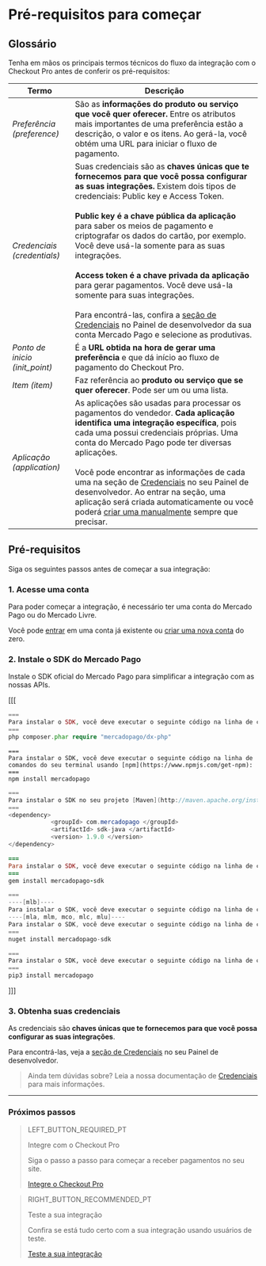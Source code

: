 # Pré-requisitos para começar

## Glossário

Tenha em mãos os principais termos técnicos do fluxo da integração com o Checkout Pro antes de conferir os pré-requisitos:

| Termo | Descrição |
| --- | --- |
| _Preferência (preference)_ | São as **informações do produto ou serviço que você quer oferecer.** Entre os atributos mais importantes de uma preferência estão a descrição, o valor e os itens. Ao gerá-la, você obtém uma URL para iniciar o fluxo de pagamento. |
| _Credenciais (credentials)_ | Suas credenciais são as **chaves únicas que te fornecemos para que você possa configurar as suas integrações.** Existem dois tipos de credenciais: Public key e Access Token. <br/><br/>**Public key é a chave pública da aplicação** para saber os meios de pagamento e criptografar os dados do cartão, por exemplo. Você deve usá-la somente para as suas integrações.<br/><br/>**Access token é a chave privada da aplicação** para gerar pagamentos. Você deve usá-la somente para suas integrações.<br/><br/>Para encontrá-las, confira a [seção de Credenciais]([FAKER][CREDENTIALS][URL]) no Painel de desenvolvedor da sua conta Mercado Pago e selecione as produtivas. |
| _Ponto de inicio (init_point)_ | É a **URL obtida na hora de gerar uma preferência** e que dá início ao fluxo de pagamento do Checkout Pro. |
| _Item (item)_ | Faz referência ao **produto ou serviço que se quer oferecer**. Pode ser um ou uma lista. |
| _Aplicação (application)_ | As aplicações são usadas para processar os pagamentos do vendedor. **Cada aplicação identifica uma integração específica**, pois cada uma possui credenciais próprias. Uma conta do Mercado Pago pode ter diversas aplicações.<br/><br/>Você pode encontrar as informações de cada uma na seção de [Credenciais]([FAKER][CREDENTIALS][URL]) no seu Painel de desenvolvedor. Ao entrar na seção, uma aplicação será criada automaticamente ou você poderá [criar uma manualmente](https://applications.mercadopago.com) sempre que precisar. |

## Pré-requisitos

Siga os seguintes passos antes de começar a sua integração:

### 1. Acesse uma conta
Para poder começar a integração, é necessário ter uma conta do Mercado Pago ou do Mercado Livre.

Você pode [entrar](https://www.mercadolibre.com/jms/[FAKER][GLOBALIZE][SITE_ID]/lgz/login?platform_id=mp&go=https://www.mercadopago[FAKER][URL][DOMAIN]/developers/pt/guides/online-payments/checkout-pro/previous-requirements) em uma conta já existente ou [criar uma nova conta](https://www.mercadopago[FAKER][URL][DOMAIN]) do zero.

### 2. Instale o SDK do Mercado Pago
Instale o SDK oficial do Mercado Pago para simplificar a integração com as nossas APIs.

[[[
```php
===
Para instalar o SDK, você deve executar o seguinte código na linha de comandos do seu terminal usando o [Composer](https://getcomposer.org/download):
===
php composer.phar require "mercadopago/dx-php"
```
```node
===
Para instalar o SDK, você deve executar o seguinte código na linha de comandos do seu terminal usando [npm](https://www.npmjs.com/get-npm):
===
npm install mercadopago
```
```java
===
Para instalar o SDK no seu projeto [Maven](http://maven.apache.org/install.html), você deve adicionar a seguinte dependência ao seu arquivo <code>pom.xml</code> e executar o código <code>maven install</code> na linha de comandos do seu terminal:
===
<dependency>
            <groupId> com.mercadopago </groupId>
            <artifactId> sdk-java </artifactId>
            <version> 1.9.0 </version>
</dependency>
```
```ruby
===
Para instalar o SDK, você deve executar o seguinte código na linha de comandos do seu terminal usando [gema](https://rubygems.org/gems/mercadopago-sdk):
===
gem install mercadopago-sdk
```
```csharp
===
----[mlb]----
Para instalar o SDK, você deve executar o seguinte código na linha de comandos do seu terminal usando [NuGet](https://docs.microsoft.com/pt-br/nuget/reference/nuget-exe-cli-reference):
----[mla, mlm, mco, mlc, mlu]----
Para instalar o SDK, você deve executar o seguinte código na linha de comandos do seu terminal usando [NuGet](https://docs.microsoft.com/es-es/nuget/reference/nuget-exe-cli-reference):
===
nuget install mercadopago-sdk
```
```python
===
Para instalar o SDK, você deve executar o seguinte código na linha de comandos do seu terminal usando [pip](https://pypi.org/project/mercadopago/):
===
pip3 install mercadopago
```
]]]

### 3. Obtenha suas credenciais

As credenciais são **chaves únicas que te fornecemos para que você possa configurar as suas integrações**.

Para encontrá-las, veja a [seção de Credenciais]([FAKER][CREDENTIALS][URL]) no seu Painel de desenvolvedor.

> Ainda tem dúvidas sobre? Leia a nossa documentação de [Credenciais](https://www.mercadopago[FAKER][URL][DOMAIN]/developers/pt/guides/resources/credentials) para mais informações. 

---

### Próximos passos

> LEFT_BUTTON_REQUIRED_PT
>
> Integre com o Checkout Pro
>
> Siga o passo a passo para começar a receber pagamentos no seu site.
>
> [Integre o Checkout Pro](https://www.mercadopago[FAKER][URL][DOMAIN]/developers/pt/guides/online-payments/checkout-pro/integration)

> RIGHT_BUTTON_RECOMMENDED_PT
>
> Teste a sua integração
>
> Confira se está tudo certo com a sua integração usando usuários de teste.
>
> [Teste a sua integração](https://www.mercadopago[FAKER][URL][DOMAIN]/developers/pt/guides/online-payments/checkout-pro/test-integration)
